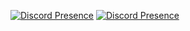 [![Discord Presence](https://lanyard-profile-readme.vercel.app/api/558002446962786304 )](https://discord.com/users/558002446962786304)
[![Discord Presence](https://lanyard-profile-readme.vercel.app/api/558002446962786304 )](https://discord.com/users/967374517502631986)
